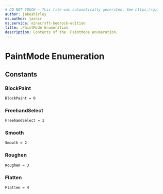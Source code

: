 ```yaml
---
# DO NOT TOUCH — This file was automatically generated. See https://github.com/mojang/minecraftapidocsgenerator to modify descriptions, examples, etc.
author: jakeshirley
ms.author: jashir
ms.service: minecraft-bedrock-edition
title: .PaintMode Enumeration
description: Contents of the .PaintMode enumeration.
---
```

# PaintMode Enumeration

## Constants
### **BlockPaint**
`BlockPaint = 0`
### **FreehandSelect**
`FreehandSelect = 1`
### **Smooth**
`Smooth = 2`
### **Roughen**
`Roughen = 3`
### **Flatten**
`Flatten = 4`
